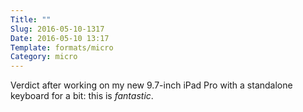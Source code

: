 ```yaml
---
Title: ""
Slug: 2016-05-10-1317
Date: 2016-05-10 13:17
Template: formats/micro
Category: micro
---
```


Verdict after working on my new 9.7-inch iPad Pro with a standalone keyboard for a bit: this is *fantastic*.
